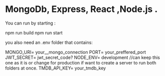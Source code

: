 # MongoDb, Express, React ,Node.js .

You can run by starting :

npm run build 
npm run start 



you also need an .env folder that contains:

MONGO_URI= your__mongo_connection
PORT= your_preffered_port
JWT_SECRET= jwt_secret_code?
NODE_ENV= development //can keep this one as it is or change for production if want to create a server to run both folders at once.
TMDB_API_KEY= your_tmdb_key

